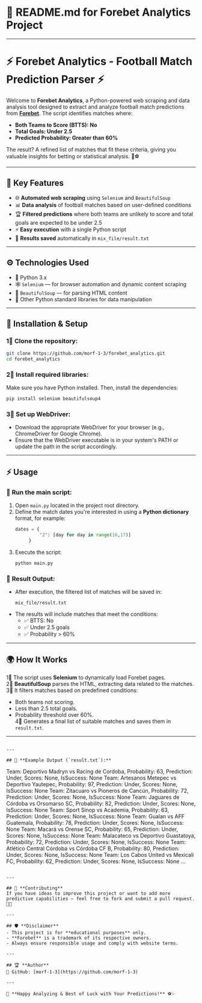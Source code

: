 # 📄 **README.md for Forebet Analytics Project**

---

# ⚡ **Forebet Analytics - Football Match Prediction Parser** ⚡

Welcome to **Forebet Analytics**, a Python-powered web scraping and data analysis tool designed to extract and analyze football match predictions from **[Forebet](https://www.forebet.com/)**. The script identifies matches where:
- **Both Teams to Score (BTTS): No**  
- **Total Goals: Under 2.5**  
- **Predicted Probability: Greater than 60%**  

The result? A refined list of matches that fit these criteria, giving you valuable insights for betting or statistical analysis. 🚀⚽

---

## 🚀 **Key Features**  
- 🌐 **Automated web scraping** using `Selenium` and `BeautifulSoup`  
- 📊 **Data analysis** of football matches based on user-defined conditions  
- 🏆 **Filtered predictions** where both teams are unlikely to score and total goals are expected to be under 2.5  
- ⚡ **Easy execution** with a single Python script  
- 💾 **Results saved** automatically in `mix_file/result.txt`  

---

## ⚙️ **Technologies Used**  
- 🐍 Python 3.x  
- 🕸 `Selenium` — for browser automation and dynamic content scraping  
- 🍲 `BeautifulSoup` — for parsing HTML content  
- 📝 Other Python standard libraries for data manipulation  

---

## 💾 **Installation & Setup**  

### 1⃣ **Clone the repository:**  
```bash
git clone https://github.com/morf-1-3/forebet_analytics.git
cd forebet_analytics
```

### 2⃣ **Install required libraries:**  
Make sure you have Python installed. Then, install the dependencies:
```bash
pip install selenium beautifulsoup4
```

### 3⃣ **Set up WebDriver:**  
- Download the appropriate WebDriver for your browser (e.g., ChromeDriver for Google Chrome).  
- Ensure that the WebDriver executable is in your system's PATH or update the path in the script accordingly.

---

## ⚡ **Usage**  

### 🏃 **Run the main script:**
1. Open `main.py` located in the project root directory.  
2. Define the match dates you're interested in using a **Python dictionary** format, for example:
   ```python
   dates = {
            "2": [day for day in range(16,17)]
        }
   ```  
3. Execute the script:
   ```bash
   python main.py
   ```

### 📝 **Result Output:**  
- After execution, the filtered list of matches will be saved in:
   ```plaintext
   mix_file/result.txt
   ```  
- The results will include matches that meet the conditions:  
   - ✅ BTTS: No  
   - ✅ Under 2.5 goals  
   - ✅ Probability > 60%

---

## 🌍 **How It Works**  
1⃣ The script uses **Selenium** to dynamically load Forebet pages.  
2⃣ **BeautifulSoup** parses the HTML, extracting data related to the matches.  
3⃣ It filters matches based on predefined conditions:
   - Both teams not scoring.
   - Less than 2.5 total goals.
   - Probability threshold over 60%.  
4⃣ Generates a final list of suitable matches and saves them in `result.txt`.

---


```

---

## 📑 **Example Output (`result.txt`):**
```
Team: Deportivo Madryn vs Racing de Cordoba, Probability: 63, Prediction: Under, Scores: None, IsSuccess: None
Team: Artesanos Metepec vs Deportivo Yautepec, Probability: 97, Prediction: Under, Scores: None, IsSuccess: None
Team: Zitacuaro vs Pioneros de Cancún, Probability: 72, Prediction: Under, Scores: None, IsSuccess: None
Team: Jaguares de Córdoba vs Orsomarso SC, Probability: 82, Prediction: Under, Scores: None, IsSuccess: None
Team: Sport Sinop vs Academia, Probability: 63, Prediction: Under, Scores: None, IsSuccess: None
Team: Gualan vs AFF Guatemala, Probability: 78, Prediction: Under, Scores: None, IsSuccess: None
Team: Macará vs Orense SC, Probability: 65, Prediction: Under, Scores: None, IsSuccess: None
Team: Malacateco vs Deportivo Guastatoya, Probability: 72, Prediction: Under, Scores: None, IsSuccess: None
Team: Atlético Central Córdoba vs Córdoba CF B, Probability: 80, Prediction: Under, Scores: None, IsSuccess: None
Team: Los Cabos United vs Mexicali FC, Probability: 62, Prediction: Under, Scores: None, IsSuccess: None ...
```

---

## 🏀 **Contributing**  
If you have ideas to improve this project or want to add more predictive capabilities — feel free to fork and submit a pull request. 💪✨

---

## 🛡 **Disclaimer**  
- This project is for **educational purposes** only.  
- **Forebet** is a trademark of its respective owners.  
- Always ensure responsible usage and comply with website terms.

---

## 🏆 **Author**    
📩 GitHub: [morf-1-3](https://github.com/morf-1-3)  

---

💬 **Happy Analyzing & Best of Luck with Your Predictions!** ⚽✨


